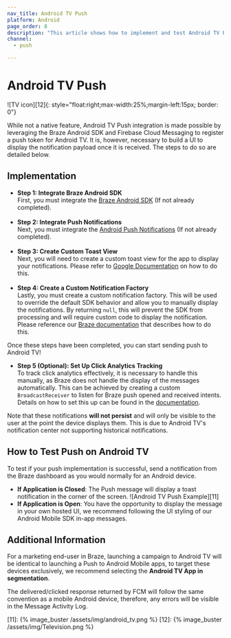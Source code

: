 ```yaml
---
nav_title: Android TV Push
platform: Android
page_order: 8
description: "This article shows how to implement and test Android TV Push."
channel:
  - push

---
```


# Android TV Push
![TV icon][12]{: style="float:right;max-width:25%;margin-left:15px; border: 0"}

While not a native feature, Android TV Push integration is made possible by leveraging the Braze Android SDK and Firebase Cloud Messaging to register a push token for Android TV. It is, however, necessary to build a UI to display the notification payload once it is received. The steps to do so are detailed below. 

## Implementation
- __Step 1: Integrate Braze Android SDK__<br>
First, you must integrate the [Braze Android SDK][6] (If not already completed).<br><br>
- __Step 2: Integrate Push Notifications__<br>
Next, you must integrate the [Android Push Notifications][10] (If not already completed).<br><br>
- __Step 3: Create Custom Toast View__<br>
Next, you will need to create a custom toast view for the app to display your notifications. Please refer to [Google Documentation][9] on how to do this.<br><br>
- __Step 4: Create a Custom Notification Factory__<br>
Lastly, you must create a custom notification factory. This will be used to override the default SDK behavior and allow you to manually display the notifications. By returning `null`, this will prevent the SDK from processing and will require custom code to display the notification. Please reference our [Braze documentation][8] that describes how to do this. 

Once these steps have been completed, you can start sending push to Android TV!

- __Step 5 (Optional): Set Up Click Analytics Tracking__<br>
To track click analytics effectively, it is necessary to handle this manually, as Braze does not handle the display of the messages automatically. This can be achieved by creating a custom `BroadcastReceiver` to listen for Braze push opened and received intents. Details on how to set this up can be found in the [documentation][7].

Note that these notifications __will not persist__ and will only be visible to the user at the point the device displays them. This is due to Android TV's notification center not supporting historical notifications. 

## How to Test Push on Android TV

To test if your push implementation is successful, send a notification from the Braze dashboard as you would normally for an Android device.

- __If Application is Closed__: The Push message will display a toast notification in the corner of the screen.
![Android TV Push Example][11]
- __If Application is Open__: You have the opportunity to display the message in your own hosted UI, we recommend following the UI styling of our Android Mobile SDK in-app messages.

## Additional Information
For a marketing end-user in Braze, launching a campaign to Android TV will be identical to launching a Push to Android Mobile apps, to target these devices exclusively, we recommend selecting the __Android TV App in segmentation__. 

The delivered/clicked response returned by FCM will follow the same convention as a mobile Android device, therefore, any errors will be visible in the Message Activity Log.

[6]: {{site.baseurl}}/developer_guide/platform_integration_guides/android/initial_sdk_setup/android_sdk_integration/?redirected=true
[7]: {{site.baseurl}}/developer_guide/platform_integration_guides/android/push_notifications/integration/#custom-handling-for-push-receipts-opens-dismissals-and-key-value-pairs
[8]: {{site.baseurl}}/developer_guide/platform_integration_guides/android/push_notifications/integration/#custom-displaying-notifications
[9]: https://developer.android.com/guide/topics/ui/notifiers/toasts#CustomToastView
[10]: {{site.baseurl}}/developer_guide/platform_integration_guides/android/push_notifications/integration/
[11]: {% image_buster /assets/img/android_tv.png %}
[12]: {% image_buster /assets/img/Television.png %}
